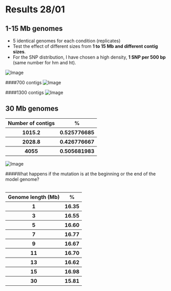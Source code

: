 Results 28/01
====

1-15 Mb genomes
----
- 5 identical genomes for each condition (replicates)
- Test the effect of different sizes from **1 to 15 Mb and different contig sizes**.  
- For the SNP distribution, I have chosen a high density, **1 SNP per 500 bp** (same number for hm and ht). 

![Image](https://github.com/pilarcormo/small_genomes_SNPs/blob/master/Results/bar_chart.png?raw=true)

####700 contigs
![Image](https://github.com/pilarcormo/small_genomes_SNPs/blob/master/Results/Rplots-1Mb-1000-700contigs.png?raw=true)

####1300 contigs
![Image](https://github.com/pilarcormo/small_genomes_SNPs/blob/master/Results/Rplots-1Mb-1000.1300_contigs.png?raw=true)


30 Mb genomes
----

<table>
  <tr><th>Number of contigs <th>%</th>
  
  <tr><th>1015.2 </th> <th> 0.525776685</th>
  <tr><th> 2028.8 </th> <th> 0.426776667</th>
  <tr><th> 4055</th> <th>0.505681983</th>
</table>

![Image](https://github.com/pilarcormo/small_genomes_SNPs/blob/master/Results/Rplots-30Mb-1500%20contigs-centre.png?raw=true)

####What happens if the mutation is at the beginning or the end of the model genome? 

<table>

<table>
 <tr><th>Genome length (Mb) <th>%</th> 
 
 <tr><th> 1 <th> 16.35</th> 
 <tr><th> 3 <th> 16.55 </th> 
 <tr><th> 5 <th> 16.60 </th> 
 <tr><th> 7 <th> 16.77 </th> 
 <tr><th> 9 <th> 16.67 </th> 
 <tr><th> 11 <th> 16.70</th> 
<tr><th> 13 <th>16.62  </th> 
<tr><th> 15 <th> 16.98 </th>
<tr><th> 30 <th> 15.81 </th>

 
    </table>
